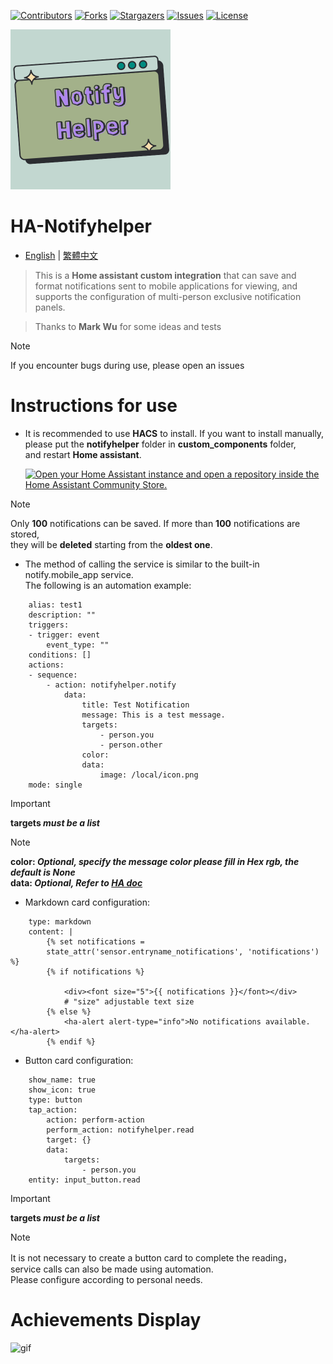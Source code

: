 
 [![Contributors][contributors-shield]][contributors-url]
 [![Forks][forks-shield]][forks-url]
 [![Stargazers][stars-shield]][stars-url]
 [![Issues][issues-shield]][issues-url]
 [![License][license-shield]][license-url]

 [contributors-shield]: https://img.shields.io/github/contributors/kukuxx/HA-NotifyHelper.svg?style=for-the-badge
 [contributors-url]: https://github.com/kukuxx/HA-NotifyHelper/graphs/contributors

 [forks-shield]: https://img.shields.io/github/forks/kukuxx/HA-NotifyHelper.svg?style=for-the-badge
 [forks-url]: https://github.com/kukuxx/HA-NotifyHelper/network/members

 [stars-shield]: https://img.shields.io/github/stars/kukuxx/HA-NotifyHelper.svg?style=for-the-badge
 [stars-url]: https://github.com/kukuxx/HA-NotifyHelper/stargazers

 [issues-shield]: https://img.shields.io/github/issues/kukuxx/HA-NotifyHelper.svg?style=for-the-badge
 [issues-url]: https://github.com/kukuxx/HA-NotifyHelper/issues

 [license-shield]: https://img.shields.io/github/license/kukuxx/HA-NotifyHelper.svg?style=for-the-badge
 [license-url]: https://github.com/kukuxx/HA-NotifyHelper/blob/main/LICENSE

![image](/doc/icon.png)

# HA-Notifyhelper

- [English](/README.md) | [繁體中文](/doc/README-zh-TW.md)

> This is a <b>Home assistant custom integration</b> that can save and format
  notifications sent to mobile applications for viewing, and supports the configuration
  of multi-person exclusive notification panels.

> Thanks to <b>Mark Wu</b> for some ideas and tests

> [!NOTE]
> If you encounter bugs during use, please open an issues

# Instructions for use  

- It is recommended to use <b>HACS</b> to install. If you want to install manually,
  <br>please put the <b>notifyhelper</b> folder in <b>custom_components</b> folder, 
  <br>and restart <b>Home assistant</b>.

  [![Open your Home Assistant instance and open a repository inside the Home Assistant Community Store.](https://my.home-assistant.io/badges/hacs_repository.svg)](https://my.home-assistant.io/redirect/hacs_repository/?owner=kukuxx&repository=HA-NotifyHelper&category=Integration)

> [!NOTE]
> Only <b>100</b> notifications can be saved.
  If more than <b>100</b> notifications are stored,
  <br>they will be <b>deleted</b> starting from the <b>oldest one</b>.

- The method of calling the service is similar to the built-in notify.mobile_app service.
  <br>The following is an automation example:
```
    alias: test1
    description: ""
    triggers:
    - trigger: event
        event_type: ""
    conditions: []
    actions:
    - sequence:
        - action: notifyhelper.notify
            data:
                title: Test Notification
                message: This is a test message.
                targets:
                    - person.you
                    - person.other
                color:
                data:
                    image: /local/icon.png
    mode: single
```
> [!important]
> <b>targets <i>must be a list</i></b>

> [!NOTE]
> <b>color: <i>Optional, specify the message color please fill in Hex rgb,
  the default is None</i></b><br>
  <b>data: <i>Optional, Refer to <a href='https://companion.home-assistant.io/docs/notifications/notifications-basic'>HA doc</a></i></b>
   
- Markdown card configuration:
```
    type: markdown
    content: |
        {% set notifications =
        state_attr('sensor.entryname_notifications', 'notifications') %}
        {% if notifications %}
            
            <div><font size="5">{{ notifications }}</font></div>
            # "size" adjustable text size
        {% else %}
            <ha-alert alert-type="info">No notifications available.</ha-alert>
        {% endif %}
```

- Button card configuration:
```
    show_name: true
    show_icon: true
    type: button
    tap_action:
        action: perform-action
        perform_action: notifyhelper.read
        target: {}
        data:
            targets:
                - person.you
    entity: input_button.read
```
> [!important]
> <b>targets <i>must be a list</i></b>

> [!NOTE]
> It is not necessary to create a button card to complete the reading，<br>
  service calls can also be made using automation. <br>
  Please configure according to personal needs.

# Achievements Display   

![gif](/doc/display.gif)

